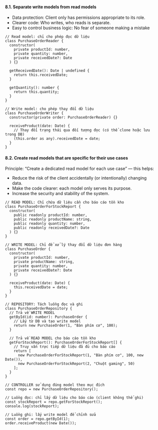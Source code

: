 #### 8.1. Separate write models from read models
- Data protection: Client only has permissions appropriate to its role.
- Clearer code: Who writes, who reads is separate.
- Easy to control business logic: No fear of someone making a mistake
```TS
// Read model: chỉ cho phép đọc dữ liệu
class PurchaseOrderReader {
  constructor(
    private productId: number,
    private quantity: number,
    private receivedDate?: Date
  ) {}

  getReceivedDate(): Date | undefined {
    return this.receivedDate;
  }

  getQuantity(): number {
    return this.quantity;
  }
}

// Write model: cho phép thay đổi dữ liệu
class PurchaseOrderWriter {
  constructor(private order: PurchaseOrderReader) {}

  receiveProduct(date: Date) {
    // Thay đổi trạng thái qua đối tượng đọc (có thể clone hoặc lưu trong DB)
    (this.order as any).receivedDate = date; 
  }
}
```
#### 8.2. Create read models that are specific for their use cases
Principle: “Create a dedicated read model for each use case” — this helps:
- Reduce the risk of the client accidentally (or intentionally) changing data.
- Make the code clearer: each model only serves its purpose.
- Increase the security and stability of the system.
```TS
// READ MODEL: Chỉ chứa dữ liệu cần cho báo cáo tồn kho
class PurchaseOrderForStockReport {
  constructor(
    public readonly productId: number,
    public readonly productName: string,
    public readonly quantity: number,
    public readonly receivedDate?: Date
  ) {}
}

// WRITE MODEL: Chỉ để xử lý thay đổi dữ liệu đơn hàng
class PurchaseOrder {
  constructor(
    private productId: number,
    private productName: string,
    private quantity: number,
    private receivedDate?: Date
  ) {}

  receiveProduct(date: Date) {
    this.receivedDate = date;
  }
}

// REPOSITORY: Tách luồng đọc và ghi
class PurchaseOrderRepository {
  // Trả về WRITE MODEL
  getById(id: number): PurchaseOrder {
    // Lấy từ DB và tạo write model
    return new PurchaseOrder(1, "Bàn phím cơ", 100);
  }

  // Trả về READ MODEL cho báo cáo tồn kho
  getForStockReport(): PurchaseOrderForStockReport[] {
    // Truy vấn trực tiếp dữ liệu đã đủ cho báo cáo
    return [
      new PurchaseOrderForStockReport(1, "Bàn phím cơ", 100, new Date()),
      new PurchaseOrderForStockReport(2, "Chuột gaming", 50)
    ];
  }
}

// CONTROLLER sử dụng đúng model theo mục đích
const repo = new PurchaseOrderRepository();

// Luồng đọc: chỉ lấy dữ liệu cho báo cáo (client không thể ghi)
const stockReport = repo.getForStockReport();
console.log(stockReport);

// Luồng ghi: lấy write model để chỉnh sửa
const order = repo.getById(1);
order.receiveProduct(new Date());

```